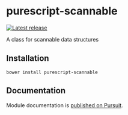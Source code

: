 # purescript-scannable

[![Latest release](http://img.shields.io/github/release/Risto-Stevcev/purescript-scannable.svg)](https://github.com/Risto-Stevcev/purescript-scannable/releases)

A class for scannable data structures


## Installation

```
bower install purescript-scannable
```

## Documentation

Module documentation is [published on Pursuit](http://pursuit.purescript.org/packages/purescript-scannable).
